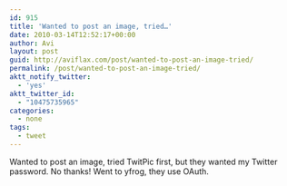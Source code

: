 ```yaml
---
id: 915
title: 'Wanted to post an image, tried…'
date: 2010-03-14T12:52:17+00:00
author: Avi
layout: post
guid: http://aviflax.com/post/wanted-to-post-an-image-tried/
permalink: /post/wanted-to-post-an-image-tried/
aktt_notify_twitter:
  - 'yes'
aktt_twitter_id:
  - "10475735965"
categories:
  - none
tags:
  - tweet
---
```

Wanted to post an image, tried TwitPic first, but they wanted my Twitter password. No thanks! Went to yfrog, they use OAuth.